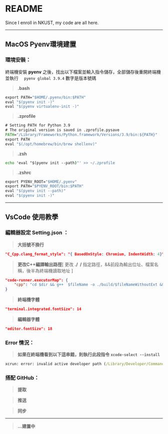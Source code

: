# README

Since I enroll in NKUST, my code are all here.

---

## MacOS Pyenv環境建置

### 環境安裝：

終端機安裝 **pyenv** 之後，找出以下檔案並輸入指令儲存，全部儲存後重開終端機並執行  ``  pyenv global 3.9.4`` 數字是版本號碼

> **.bash**

```cmd
export PATH="$HOME/.pyenv/bin:$PATH"
eval "$(pyenv init -)"
eval "$(pyenv virtualenv-init -)"
```

> **.zprofile**

```cmd
# Setting PATH for Python 3.9
# The original version is saved in .zprofile.pysave
PATH="/Library/Frameworks/Python.framework/Versions/3.9/bin:${PATH}"
export PATH
eval "$(/opt/homebrew/bin/brew shellenv)"
```

> **.zsh**

```cmd
echo 'eval "$(pyenv init --path)"' >> ~/.zprofile
```

> **.zshrc**

```cmd
export PYENV_ROOT="$HOME/.pyenv"
export PATH="$PYENV_ROOT/bin:$PATH"
eval "$(pyenv init --path)"
eval "$(pyenv init -)"
```

---

## VsCode 使用教學

### 編輯器設定 Setting.json ：

> **大括號不換行**

```json
"C_Cpp.clang_format_style": "{ BasedOnStyle: Chromium, IndentWidth: 4}"
```

> **更改C++編譯輸出路徑**[ 更改 **./&nbsp;&nbsp;/** 指定路徑，&&前段為輸出位址、檔案名稱，後半為終端機讀取地址 ]

```json
"code-runner.executorMap": {
    "cpp": "cd $dir && g++  $fileName -o ./build/$fileNameWithoutExt && ./build/$fileNameWithoutExt"
}
```

> **終端機字體**

```json
"terminal.integrated.fontSize": 14
```

> **編輯器字體**

```json
"editor.fontSize": 18
```

### Error 情況：

> **如果在終端機看到以下這串錯，則執行此段指令 ``xcode-select --install``**

```cmd
xcrun: error: invalid active developer path (/Library/Developer/CommandLineTools), missing xcrun at: /Library/Developer/CommandLineTools/usr/bin/xcrun
```

### 搭配 GitHub：

> **提取**

> **推送**

> **同步**

---

> **...建置中**
